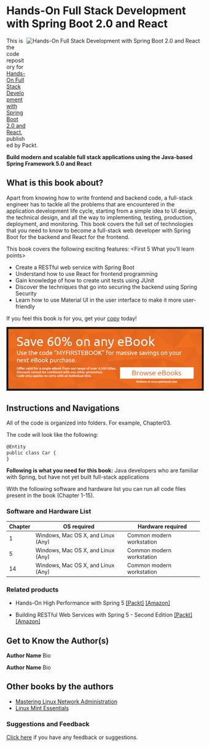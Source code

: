 # Hands-On Full Stack Development with Spring Boot 2.0 and React

<a href="https://www.packtpub.com/application-development/hands-full-stack-development-spring-boot-20-and-react?utm_source=github&utm_medium=repository&utm_campaign=9781789138085"><img src="https://d255esdrn735hr.cloudfront.net/sites/default/files/imagecache/ppv4_main_book_cover/B10828_Newcover.png" alt="Hands-On Full Stack Development with Spring Boot 2.0 and React" height="256px" align="right"></a>

This is the code repository for [Hands-On Full Stack Development with Spring Boot 2.0 and React](https://www.packtpub.com/application-development/hands-full-stack-development-spring-boot-20-and-react?utm_source=github&utm_medium=repository&utm_campaign=9781789138085), published by Packt.

**Build modern and scalable full stack applications using the Java-based Spring Framework 5.0 and React**

## What is this book about?
Apart from knowing how to write frontend and backend code, a full-stack engineer has to tackle all the problems that are encountered in the application development life cycle, starting from a simple idea to UI design, the technical design, and all the way to implementing, testing, production, deployment, and monitoring. This book covers the full set of technologies that you need to know to become a full-stack web developer with Spring Boot for the backend and React for the frontend.

This book covers the following exciting features: <First 5 What you'll learn points>
* Create a RESTful web service with Spring Boot
* Understand how to use React for frontend programming
* Gain knowledge of how to create unit tests using JUnit
* Discover the techniques that go into securing the backend using Spring Security
* Learn how to use Material UI in the user interface to make it more user-friendly

If you feel this book is for you, get your [copy](https://www.amazon.com/dp/1789138086) today!

<a href="https://www.packtpub.com/?utm_source=github&utm_medium=banner&utm_campaign=GitHubBanner"><img src="https://raw.githubusercontent.com/PacktPublishing/GitHub/master/GitHub.png" 
alt="https://www.packtpub.com/" border="5" /></a>


## Instructions and Navigations
All of the code is organized into folders. For example, Chapter03.

The code will look like the following:
```
@Entity
public class Car {
}
```

**Following is what you need for this book:**
Java developers who are familiar with Spring, but have not yet built full-stack applications

With the following software and hardware list you can run all code files present in the book (Chapter 1-15).

### Software and Hardware List

| Chapter  | OS required                   | Hardware required                        |
| -------- | ------------------------------------| -----------------------------------|
| 1        | Windows, Mac OS X, and Linux (Any)          | Common modern workstation |
| 5        | Windows, Mac OS X, and Linux (Any)          | Common modern workstation |
| 14       | Windows, Mac OS X, and Linux (Any)          | Common modern workstation |



### Related products <Paste books from the Other books you may enjoy section>
* Hands-On High Performance with Spring 5 [[Packt]](https://www.packtpub.com/application-development/hands-high-performance-spring-5?utm_source=github&utm_medium=repository&utm_campaign=9781788838382) [[Amazon]](https://www.amazon.com/dp/1788838386)

* Building RESTful Web Services with Spring 5 - Second Edition [[Packt]](https://www.packtpub.com/application-development/building-restful-web-services-spring-5-second-edition?utm_source=github&utm_medium=repository&utm_campaign=9781788475891) [[Amazon]](https://www.amazon.com/dp/1788-475895)

## Get to Know the Author(s)
**Author Name**
Bio

**Author Name**
Bio


## Other books by the authors
* [Mastering Linux Network Administration](https://www.packtpub.com/networking-and-servers/mastering-linux-network-administration?utm_source=github&utm_medium=repository&utm_campaign=9781784399597)
* [Linux Mint Essentials](https://www.packtpub.com/networking-and-servers/linux-mint-essentials?utm_source=github&utm_medium=repository&utm_campaign=9781782168157)

### Suggestions and Feedback
[Click here](https://docs.google.com/forms/d/e/1FAIpQLSdy7dATC6QmEL81FIUuymZ0Wy9vH1jHkvpY57OiMeKGqib_Ow/viewform) if you have any feedback or suggestions.
